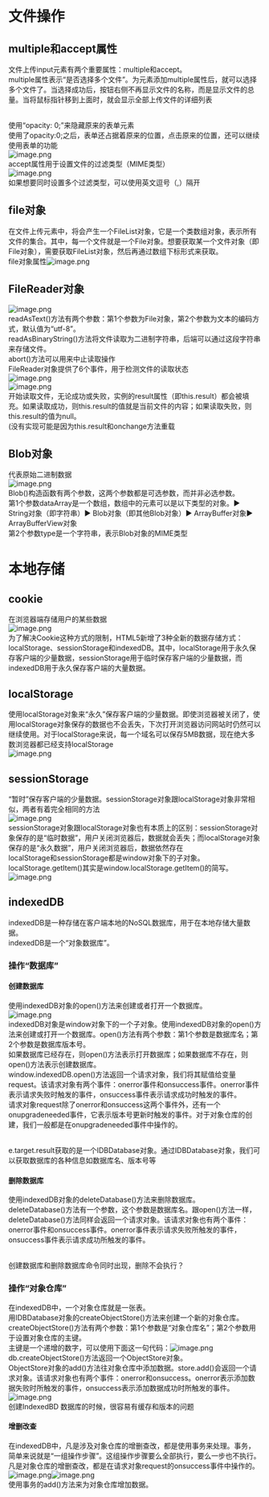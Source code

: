 <a name="y8MlR"></a>
# 文件操作
<a name="EeLZY"></a>
## multiple和accept属性
文件上传input元素有两个重要属性：multiple和accept。<br />multiple属性表示“是否选择多个文件”。为元素添加multiple属性后，就可以选择多个文件了。当选择成功后，按钮右侧不再显示文件的名称，而是显示文件的总量。当将鼠标指针移到上面时，就会显示全部上传文件的详细列表<br />​

使用“opacity: 0;”来隐藏原来的表单元素<br />使用了opacity:0;之后，表单还占据着原来的位置，点击原来的位置，还可以继续使用表单的功能<br />![image.png](https://cdn.nlark.com/yuque/0/2021/png/12952106/1628506208150-3968d0f6-5701-4c2f-8b0b-b241b5a8c912.png#clientId=u6af390c1-757b-4&from=paste&height=73&id=ub2c5ca5c&margin=%5Bobject%20Object%5D&name=image.png&originHeight=146&originWidth=725&originalType=binary&ratio=1&size=12076&status=done&style=none&taskId=u758865b1-09da-4e58-b4b7-832787fda35&width=362.5)<br />accept属性用于设置文件的过滤类型（MIME类型）<br />![image.png](https://cdn.nlark.com/yuque/0/2021/png/12952106/1628505781792-8273570e-f47f-40b8-96bc-003b024fc74a.png#clientId=u6af390c1-757b-4&from=paste&height=398&id=uc2c49c95&margin=%5Bobject%20Object%5D&name=image.png&originHeight=796&originWidth=984&originalType=binary&ratio=1&size=198839&status=done&style=none&taskId=u2deca137-7fbd-4061-af58-a217093d14c&width=492)<br />如果想要同时设置多个过滤类型，可以使用英文逗号（,）隔开
<a name="bEhPR"></a>
## file对象
在文件上传元素中，将会产生一个FileList对象，它是一个类数组对象，表示所有文件的集合。其中，每一个文件就是一个File对象。想要获取某一个文件对象（即File对象），需要获取FileList对象，然后再通过数组下标形式来获取。<br />file对象属性![image.png](https://cdn.nlark.com/yuque/0/2021/png/12952106/1628507242206-40a9a751-6850-4956-baab-312c8c1253c5.png#clientId=u6af390c1-757b-4&from=paste&height=150&id=u9f1d2ccc&margin=%5Bobject%20Object%5D&name=image.png&originHeight=300&originWidth=1172&originalType=binary&ratio=1&size=85531&status=done&style=none&taskId=u8160dbb7-1721-4186-a97a-967f92c9589&width=586)
<a name="ZrZl9"></a>
## FileReader对象
![image.png](https://cdn.nlark.com/yuque/0/2021/png/12952106/1628586953618-20de4d61-679a-4c32-9e8e-2d6c0ad6d655.png#clientId=uda142a80-faf1-4&from=paste&height=186&id=u2d0e7ca0&margin=%5Bobject%20Object%5D&name=image.png&originHeight=372&originWidth=1148&originalType=binary&ratio=1&size=172281&status=done&style=none&taskId=u8529c32a-bf8c-4a6e-bb86-a5802000e14&width=574)<br />readAsText()方法有两个参数：第1个参数为File对象，第2个参数为文本的编码方式，默认值为“utf-8”。<br />readAsBinaryString()方法将文件读取为二进制字符串，后端可以通过这段字符串来存储文件。<br />abort()方法可以用来中止读取操作<br />FileReader对象提供了6个事件，用于检测文件的读取状态<br />![image.png](https://cdn.nlark.com/yuque/0/2021/png/12952106/1628587116260-8c85d721-0315-49fd-9e94-7856b0cfba56.png#clientId=uda142a80-faf1-4&from=paste&height=216&id=u63a6e615&margin=%5Bobject%20Object%5D&name=image.png&originHeight=431&originWidth=1223&originalType=binary&ratio=1&size=111565&status=done&style=none&taskId=u4e7b03e9-f840-4b39-abf3-632e4a48944&width=611.5)<br />![image.png](https://cdn.nlark.com/yuque/0/2021/png/12952106/1628587130255-5e51d5ad-e0ed-4cff-b7db-6ecb67b12fe6.png#clientId=uda142a80-faf1-4&from=paste&height=136&id=u04942a9a&margin=%5Bobject%20Object%5D&name=image.png&originHeight=271&originWidth=602&originalType=binary&ratio=1&size=27594&status=done&style=none&taskId=u6435a683-a002-4b28-8a84-92b2687ded4&width=301)<br />开始读取文件，无论成功或失败，实例的result属性（即this.result）都会被填充。如果读取成功，则this.result的值就是当前文件的内容；如果读取失败，则this.result的值为null。<br />(没有实现可能是因为this.result和onchange方法重载
<a name="PTjeI"></a>
## Blob对象
代表原始二进制数据<br />![image.png](https://cdn.nlark.com/yuque/0/2021/png/12952106/1628595571688-a0c7f2b3-746b-4e09-b7b5-51fd9427841a.png#clientId=u6319eb92-0934-4&from=paste&height=36&id=uf122149c&margin=%5Bobject%20Object%5D&name=image.png&originHeight=72&originWidth=683&originalType=binary&ratio=1&size=7690&status=done&style=none&taskId=u070501d9-1368-448d-bd9b-9e4f6855096&width=341.5)<br />Blob()构造函数有两个参数，这两个参数都是可选参数，而并非必选参数。<br />第1个参数dataArray是一个数组，数组中的元素可以是以下类型的对象。▶ String对象（即字符串）▶ Blob对象（即其他Blob对象）▶ ArrayBuffer对象▶ ArrayBufferView对象<br />第2个参数type是一个字符串，表示Blob对象的MIME类型
<a name="Mddrv"></a>
# 本地存储
<a name="lQ8CT"></a>
## cookie
在浏览器端存储用户的某些数据<br />![image.png](https://cdn.nlark.com/yuque/0/2021/png/12952106/1629112643284-f35fbcbd-0973-46f1-a502-6b3a4e0ff1e9.png#clientId=u93993086-88b0-4&from=paste&height=284&id=uab5d6bd6&margin=%5Bobject%20Object%5D&name=image.png&originHeight=568&originWidth=956&originalType=binary&ratio=1&size=124802&status=done&style=none&taskId=u935cdffc-e2f0-4df0-be48-517f58ca5cd&width=478)<br />为了解决Cookie这种方式的限制，HTML5新增了3种全新的数据存储方式：localStorage、sessionStorage和indexedDB。其中，localStorage用于永久保存客户端的少量数据，sessionStorage用于临时保存客户端的少量数据，而indexedDB用于永久保存客户端的大量数据。
<a name="RKDYa"></a>
## localStorage
使用localStorage对象来“永久”保存客户端的少量数据。即使浏览器被关闭了，使用localStorage对象保存的数据也不会丢失，下次打开浏览器访问网站时仍然可以继续使用。对于localStorage来说，每一个域名可以保存5MB数据，现在绝大多数浏览器都已经支持localStorage<br />![image.png](https://cdn.nlark.com/yuque/0/2021/png/12952106/1629112915043-28e8dece-4f61-452c-adb3-a2436baf91b9.png#clientId=u93993086-88b0-4&from=paste&height=163&id=u2e333ed1&margin=%5Bobject%20Object%5D&name=image.png&originHeight=326&originWidth=858&originalType=binary&ratio=1&size=49188&status=done&style=none&taskId=u1cb94dd8-d651-45b6-9c53-f4b26c4ec7e&width=429)
<a name="DC6nH"></a>
## sessionStorage
“暂时”保存客户端的少量数据。sessionStorage对象跟localStorage对象非常相似，两者有着完全相同的方法<br />![image.png](https://cdn.nlark.com/yuque/0/2021/png/12952106/1629198952904-8f1ec7cb-fb12-4b59-8366-b4dfa029c828.png#clientId=ue2d845dd-928f-4&from=paste&height=152&id=u1b3ad831&margin=%5Bobject%20Object%5D&name=image.png&originHeight=303&originWidth=836&originalType=binary&ratio=1&size=46656&status=done&style=none&taskId=u96b1e4ad-d961-4a53-8e91-e13ecd6b165&width=418)<br />sessionStorage对象跟localStorage对象也有本质上的区别：sessionStorage对象保存的是“临时数据”，用户关闭浏览器后，数据就会丢失；而localStorage对象保存的是“永久数据”，用户关闭浏览器后，数据依然存在<br />localStorage和sessionStorage都是window对象下的子对象。localStorage.getItem()其实是window.localStorage.getItem()的简写。<br />![image.png](https://cdn.nlark.com/yuque/0/2021/png/12952106/1629199124890-3944489e-7a86-4b3e-a873-e59edff32d9c.png#clientId=ue2d845dd-928f-4&from=paste&height=323&id=u4b30f687&margin=%5Bobject%20Object%5D&name=image.png&originHeight=645&originWidth=983&originalType=binary&ratio=1&size=105976&status=done&style=none&taskId=ue48d6d40-6baf-4717-bcea-4904c1f8257&width=491.5)
<a name="Oayl3"></a>
## indexedDB
indexedDB是一种存储在客户端本地的NoSQL数据库，用于在本地存储大量数据。<br />indexedDB是一个“对象数据库”。
<a name="JCZtg"></a>
### 操作“数据库”
<a name="SWWYG"></a>
#### 创建数据库
使用indexedDB对象的open()方法来创建或者打开一个数据库。<br />![image.png](https://cdn.nlark.com/yuque/0/2021/png/12952106/1629338841022-6c546ef5-55e4-4ef4-8ac0-556d997ceb37.png#clientId=ub385cc9c-dcab-4&from=paste&height=205&id=u8597c577&margin=%5Bobject%20Object%5D&name=image.png&originHeight=410&originWidth=908&originalType=binary&ratio=1&size=53279&status=done&style=none&taskId=u3c9c17b2-5e70-4b8d-9649-963d7dfc9e8&width=454)<br />indexedDB对象是window对象下的一个子对象。使用indexedDB对象的open()方法来创建或打开一个数据库。open()方法有两个参数：第1个参数是数据库名；第2个参数是数据库版本号。<br />如果数据库已经存在，则open()方法表示打开数据库；如果数据库不存在，则open()方法表示创建数据库。<br />window.indexedDB.open()方法返回一个请求对象，我们将其赋值给变量request。该请求对象有两个事件：onerror事件和onsuccess事件。onerror事件表示请求失败时触发的事件，onsuccess事件表示请求成功时触发的事件。<br />请求对象request除了onerror和onsuccess这两个事件外，还有一个onupgradeneeded事件，它表示版本号更新时触发的事件。对于对象仓库的创建，我们一般都是在onupgradeneeded事件中操作的。<br />​

e.target.result获取的是一个IDBDatabase对象。通过IDBDatabase对象，我们可以获取数据库的各种信息如数据库名、版本号等
<a name="vHhvQ"></a>
#### 删除数据库
使用indexedDB对象的deleteDatabase()方法来删除数据库。<br />deleteDatabase()方法有一个参数，这个参数是数据库名。跟open()方法一样，deleteDatabase()方法同样会返回一个请求对象。该请求对象也有两个事件：onerror事件和onsuccess事件。onerror事件表示请求失败所触发的事件，onsuccess事件表示请求成功所触发的事件。<br />​

创建数据库和删除数据库命令同时出现，删除不会执行？
<a name="Y7PR9"></a>
###  操作“对象仓库”
在indexedDB中，一个对象仓库就是一张表。<br />用IDBDatabase对象的createObjectStore()方法来创建一个新的对象仓库。<br />createObjectStore()方法有两个参数：第1个参数是“对象仓库名”；第2个参数用于设置对象仓库的主键。<br />主键是一个递增的数字，可以使用下面这一句代码：![image.png](https://cdn.nlark.com/yuque/0/2021/png/12952106/1629342835383-c977c898-3acf-459c-85a2-cad47974721b.png#clientId=ub385cc9c-dcab-4&from=paste&height=61&id=u6a5161ac&margin=%5Bobject%20Object%5D&name=image.png&originHeight=121&originWidth=893&originalType=binary&ratio=1&size=16438&status=done&style=none&taskId=ubc200340-54e7-41c7-a357-1c4000d5113&width=446.5)<br />db.createObjectStore()方法返回一个ObjectStore对象。<br />ObjectStore对象的add()方法往对象仓库中添加数据。store.add()会返回一个请求对象。该请求对象也有两个事件：onerror和onsuccess。onerror表示添加数据失败时所触发的事件，onsuccess表示添加数据成功时所触发的事件。<br />![image.png](https://cdn.nlark.com/yuque/0/2021/png/12952106/1629343025637-b3d0e6ba-c891-49cf-b977-104b0c85454d.png#clientId=ub385cc9c-dcab-4&from=paste&height=35&id=ua9a2ab2f&margin=%5Bobject%20Object%5D&name=image.png&originHeight=69&originWidth=792&originalType=binary&ratio=1&size=13548&status=done&style=none&taskId=u26ee7ca9-f249-414e-8c89-ac33c46cd06&width=396)<br />创建IndexedBD 数据库的时候，很容易有缓存和版本的问题
<a name="m95gY"></a>
#### 增删改查
在indexedDB中，凡是涉及对象仓库的增删查改，都是使用事务来处理。事务，简单来说就是“一组操作步骤”。这组操作步骤要么全部执行，要么一步也不执行。<br />凡是对象仓库的增删查改，都是在请求对象request的onsuccess事件中操作的。<br />![image.png](https://cdn.nlark.com/yuque/0/2021/png/12952106/1629345694226-e4547ae9-4968-4604-8875-8b2301c059b9.png#clientId=ub385cc9c-dcab-4&from=paste&height=243&id=ud6f61d7a&margin=%5Bobject%20Object%5D&name=image.png&originHeight=486&originWidth=978&originalType=binary&ratio=1&size=79377&status=done&style=none&taskId=ub153774d-30e5-4c88-9c8f-eafc986811d&width=489)![image.png](https://cdn.nlark.com/yuque/0/2021/png/12952106/1629345708282-360360cd-5ae8-467a-8d83-31bc77cae441.png#clientId=ub385cc9c-dcab-4&from=paste&height=95&id=u4d2036d3&margin=%5Bobject%20Object%5D&name=image.png&originHeight=190&originWidth=428&originalType=binary&ratio=1&size=10654&status=done&style=none&taskId=u292ab5b5-99a4-48a1-ab89-477bf5fbf17&width=214)<br />使用事务的add()方法来为对象仓库增加数据。<br />

